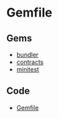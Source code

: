 # Gemfile

## Gems

- [bundler](https://rubygems.org/gems/bundler)
- [contracts](https://rubygems.org/gems/contracts)
- [minitest](https://rubygems.org/gems/minitest)
## Code

- [Gemfile](Gemfile)
